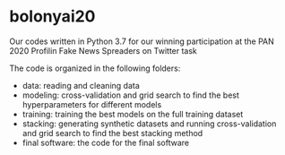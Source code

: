 # bolonyai20
Our codes written in Python 3.7 for our winning participation at the PAN 2020 Profilin Fake News Spreaders on Twitter task

The code is organized in the following folders:
- data: reading and cleaning data
- modeling: cross-validation and grid search to find the best hyperparameters for different models
- training: training the best models on the full training dataset
- stacking: generating synthetic datasets and running cross-validation and grid search to find the best stacking method
- final software: the code for the final software 
